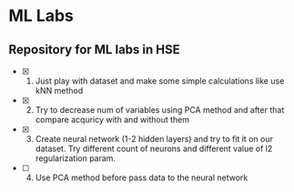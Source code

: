 # ML Labs
## Repository for ML labs in HSE
- [x] 1) Just play with dataset and make some simple calculations like use kNN method
- [x] 2) Try to decrease num of variables using PCA method and after that compare acquricy with and without them
- [x] 3) Create neural network (1-2 hidden layers) and try to fit it on our dataset. Try different count of neurons and different value of l2 regularization param.
- [ ] 4) Use PCA method before pass data to the neural network
